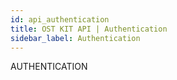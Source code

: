```yaml
---
id: api_authentication
title: OST KIT API | Authentication
sidebar_label: Authentication
---
```



AUTHENTICATION
